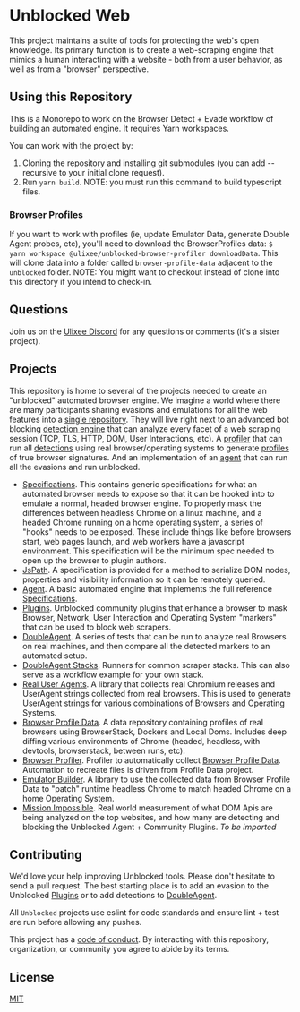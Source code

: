 # Unblocked Web

This project maintains a suite of tools for protecting the web's open knowledge. Its primary function is to create a web-scraping engine that mimics a human interacting with a website - both from a user behavior, as well as from a "browser" perspective.

## Using this Repository

This is a Monorepo to work on the Browser Detect + Evade workflow of building an automated engine. It requires Yarn workspaces. 

You can work with the project by:
1. Cloning the repository and installing git submodules (you can add --recursive to your initial clone request).
2. Run `yarn build`. NOTE: you must run this command to build typescript files.

### Browser Profiles

If you want to work with profiles (ie, update Emulator Data, generate Double Agent probes, etc), you'll need to download the BrowserProfiles data: `$ yarn workspace @ulixee/unblocked-browser-profiler downloadData`. This will clone data into a folder called `browser-profile-data` adjacent to the `unblocked` folder. NOTE: You might want to checkout instead of clone into this directory if you intend to check-in.


## Questions

Join us on the [Ulixee Discord](https://discord.gg/tMAycnemHU) for any questions or comments (it's a sister project). 

## Projects

This repository is home to several of the projects needed to create an "unblocked" automated browser engine. We imagine a world where there are many participants sharing evasions and emulations for all the web features into a [single repository](./plugins). They will live right next to an advanced bot blocking [detection engine][double-agent] that can analyze every facet of a web scraping session (TCP, TLS, HTTP, DOM, User Interactions, etc). A [profiler](./browser-profiler) that can run all [detections][double-agent] using real browser/operating systems to generate [profiles][profiles] of true browser signatures. And an implementation of an [agent][agent] that can run all the evasions and run unblocked.

- [Specifications][spec]. This contains generic specifications for what an automated browser needs to expose so that it can be hooked into to emulate a normal, headed browser engine. To properly mask the differences between headless Chrome on a linux machine, and a headed Chrome running on a home operating system, a series of "hooks" needs to be exposed. These include things like before browsers start, web pages launch, and web workers have a javascript environment. This specification will be the minimum spec needed to open up the browser to plugin authors.
- [JsPath][jspath]. A specification is provided for a method to serialize DOM nodes, properties and visibility information so it can be remotely queried.
- [Agent][agent]. A basic automated engine that implements the full reference [Specifications][spec].
- [Plugins](./plugins). Unblocked community plugins that enhance a browser to mask Browser, Network, User Interaction and Operating System "markers" that can be used to block web scrapers.
- [DoubleAgent][double-agent]. A series of tests that can be run to analyze real Browsers on real machines, and then compare all the detected markers to an automated setup.
- [DoubleAgent Stacks](./double-agent-stacks). Runners for common scraper stacks. This can also serve as a workflow example for your own stack.
- [Real User Agents][real-user-agents]. A library that collects real Chromium releases and UserAgent strings collected from real browsers. This is used to generate UserAgent strings for various combinations of Browsers and Operating Systems.
- [Browser Profile Data][profiles]. A data repository containing profiles of real browsers using BrowserStack, Dockers and Local Doms. Includes deep diffing various environments of Chrome (headed, headless, with devtools, browserstack, between runs, etc).
- [Browser Profiler](./browser-profiler). Profiler to automatically collect [Browser Profile Data][profiles]. Automation to recreate files is driven from Profile Data project.
- [Emulator Builder](./browser-emulator-builder). A library to use the collected data from Browser Profile Data to "patch" runtime headless Chrome to match headed Chrome on a home Operating System.
- [Mission Impossible](./mission-impossible). Real world measurement of what DOM Apis are being analyzed on the top websites, and how many are detecting and blocking the Unblocked Agent + Community Plugins. _To be imported_

## Contributing

We'd love your help improving Unblocked tools. Please don't hesitate to send a pull request. The best starting place is to add an evasion to the Unblocked [Plugins](./plugins) or to add detections to [DoubleAgent][double-agent].

All `Unblocked` projects use eslint for code standards and ensure lint + test are run before allowing any pushes. 

This project has a [code of conduct](CODE_OF_CONDUCT.md). By interacting with this repository, organization, or community you agree to abide by its terms.


## License

[MIT](LICENSE.md)

[agent]: ./agent
[double-agent]: ./double-agent
[spec]: ./specification
[jspath]: ./jspath
[profiles]: https://github.com/ulixee/browser-profile-data
[real-user-agents]: ./real-user-agents
